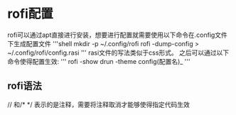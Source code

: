 # rofi配置
rofi可以通过apt直接进行安装，想要进行配置就需要使用以下命令在.config文件下生成配置文件
'''shell
mkdir -p ~/.config/rofi
rofi -dump-config > ~/.config/rofi/config.rasi
'''
rasi文件的写法类似于css形式。
之后可以通过以下命令使得配置生效:
'''
rofi -show drun -theme config(配置名)_
'''
## rofi语法
\/\/ 和\/\* \*\/ 表示的是注释，需要将注释取消才能够使得指定代码生效

